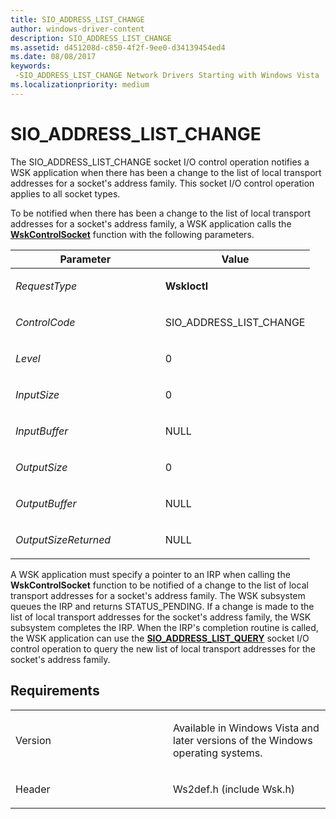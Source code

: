 ```yaml
---
title: SIO_ADDRESS_LIST_CHANGE
author: windows-driver-content
description: SIO_ADDRESS_LIST_CHANGE
ms.assetid: d451208d-c850-4f2f-9ee0-d34139454ed4
ms.date: 08/08/2017
keywords: 
 -SIO_ADDRESS_LIST_CHANGE Network Drivers Starting with Windows Vista
ms.localizationpriority: medium
---
```


# SIO\_ADDRESS\_LIST\_CHANGE


The SIO\_ADDRESS\_LIST\_CHANGE socket I/O control operation notifies a WSK application when there has been a change to the list of local transport addresses for a socket's address family. This socket I/O control operation applies to all socket types.

To be notified when there has been a change to the list of local transport addresses for a socket's address family, a WSK application calls the [**WskControlSocket**](https://msdn.microsoft.com/library/windows/hardware/ff571127) function with the following parameters.

<table>
<colgroup>
<col width="50%" />
<col width="50%" />
</colgroup>
<thead>
<tr class="header">
<th>Parameter</th>
<th>Value</th>
</tr>
</thead>
<tbody>
<tr class="odd">
<td><p><em>RequestType</em></p></td>
<td><p><strong>WskIoctl</strong></p></td>
</tr>
<tr class="even">
<td><p><em>ControlCode</em></p></td>
<td><p>SIO_ADDRESS_LIST_CHANGE</p></td>
</tr>
<tr class="odd">
<td><p><em>Level</em></p></td>
<td><p>0</p></td>
</tr>
<tr class="even">
<td><p><em>InputSize</em></p></td>
<td><p>0</p></td>
</tr>
<tr class="odd">
<td><p><em>InputBuffer</em></p></td>
<td><p>NULL</p></td>
</tr>
<tr class="even">
<td><p><em>OutputSize</em></p></td>
<td><p>0</p></td>
</tr>
<tr class="odd">
<td><p><em>OutputBuffer</em></p></td>
<td><p>NULL</p></td>
</tr>
<tr class="even">
<td><p><em>OutputSizeReturned</em></p></td>
<td><p>NULL</p></td>
</tr>
</tbody>
</table>

A WSK application must specify a pointer to an IRP when calling the **WskControlSocket** function to be notified of a change to the list of local transport addresses for a socket's address family. The WSK subsystem queues the IRP and returns STATUS\_PENDING. If a change is made to the list of local transport addresses for the socket's address family, the WSK subsystem completes the IRP. When the IRP's completion routine is called, the WSK application can use the [**SIO\_ADDRESS\_LIST\_QUERY**](sio-address-list-query.md) socket I/O control operation to query the new list of local transport addresses for the socket's address family.

Requirements
------------

<table>
<colgroup>
<col width="50%" />
<col width="50%" />
</colgroup>
<tbody>
<tr class="odd">
<td><p>Version</p></td>
<td><p>Available in Windows Vista and later versions of the Windows operating systems.</p></td>
</tr>
<tr class="even">
<td><p>Header</p></td>
<td>Ws2def.h (include Wsk.h)</td>
</tr>
</tbody>
</table>

 

 




